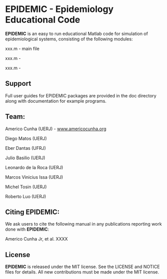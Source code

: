 # EPIDEMIC - Epidemiology Educational Code

**EPIDEMIC** is an easy to run educational Matlab code for simulation of epidemiological systems, consisting of the following modules:

xxx.m - main file 

xxx.m - 

xxx.m - 

## Support

Full user guides for EPIDEMIC packages are provided in the doc directory along with documentation for example programs.

## Team:

Americo Cunha (UERJ) - www.americocunha.org

Diego Matos (UERJ)

Eber Dantas (UFRJ)

Julio Basilio (UERJ)

Leonardo de la Roca (UERJ)

Marcos Vinicius Issa (UERJ)

Michel Tosin (UERJ)

Roberto Luo (UERJ)



## Citing EPIDEMIC:

We ask users to cite the following manual in any publications reporting work done with **EPIDEMIC**:

Americo Cunha Jr, et al. XXXX

## License

**EPIDEMIC** is released under the MIT license. See the LICENSE and NOTICE files for details. All new contributions must be made under the MIT license.
